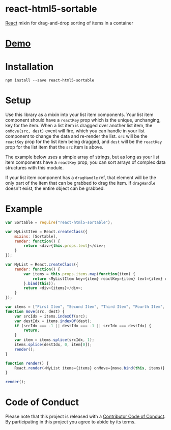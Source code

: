 # react-html5-sortable
[React](https://facebook.github.io/react/) mixin for drag-and-drop sorting of items in a container

# [Demo](https://ericlathrop.github.io/react-html5-sortable/)

# Installation

```
npm install --save react-html5-sortable
```

# Setup
Use this library as a mixin into your list item components. Your list item component should have a `reactKey` prop which is the unique, unchanging, key for the item. When a list item is dragged over another list item, the `onMove(src, dest)` event will fire, which you can handle in your list component to change the data and re-render the list. `src` will be the `reactKey` prop for the list item being dragged, and `dest` will be the `reactKey` prop for the list item that the `src` item is above.

The example below uses a simple array of strings, but as long as your list item components have a `reactKey` prop, you can sort arrays of complex data structures with this module.

If your list item component has a `dragHandle` ref, that element will be the only part of the item that can be grabbed to drag the item. If `dragHandle` doesn't exist, the entire object can be grabbed.

# Example

```javascript
var Sortable = require("react-html5-sortable");

var MyListItem = React.createClass({
	mixins: [Sortable],
	render: function() {
		return <div>{this.props.text}</div>;
	}
});

var MyList = React.createClass({
	render: function() {
		var items = this.props.items.map(function(item) {
			return <MyListItem key={item} reactKey={item} text={item} onMove={this.props.onMove} />;
		}.bind(this));
		return <div>{items}</div>;
	}
});

var items = ["First Item", "Second Item", "Third Item", "Fourth Item", "Fifth Item"];
function move(src, dest) {
	var srcIdx = items.indexOf(src);
	var destIdx = items.indexOf(dest);
	if (srcIdx === -1 || destIdx === -1 || srcIdx === destIdx) {
		return;
	}
	var item = items.splice(srcIdx, 1);
	items.splice(destIdx, 0, item[0]);
	render();
}

function render() {
	React.render(<MyList items={items} onMove={move.bind(this, items)} />, document.getElementById("list-demo"));
}

render();
```

# Code of Conduct
Please note that this project is released with a [Contributor Code of Conduct](https://github.com/ericlathrop/react-html5-sortable/blob/master/CODE_OF_CONDUCT.md). By participating in this project you agree to abide by its terms.
